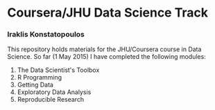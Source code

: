 # Coursera/JHU Data Science Track

### Iraklis Konstatopoulos

This repository holds materials for the JHU/Coursera course in Data Science. So far (1 May 2015) I have completed the following modules: 

1. The Data Scientist's Toolbox
2. R Programming
3. Getting Data
4. Exploratory Data Analysis
5. Reproducible Research

